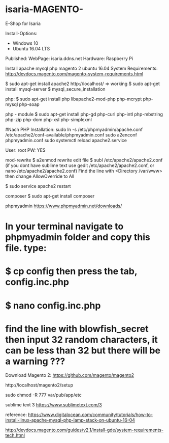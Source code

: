 # isaria-MAGENTO-
E-Shop for Isaria

Install-Options:
- Windows 10
- Ubuntu 16.04 LTS

Published:
WebPage: isaria.ddns.net
Hardware: Raspberry Pi


Install apache mysql php magento 2 ubuntu 16.04
System Requirements: http://devdocs.magento.com/magento-system-requirements.html
 
$ sudo apt-get install apache2
http://localhost/ => working
$ sudo apt-get install mysql-server
$ mysql_secure_installation
 
php:
$ sudo apt-get install php libapache2-mod-php php-mcrypt php-mysql php-soap
 
php - module
$ sudo apt-get install php-gd php-curl php-intl php-mbstring php-zip php-dom php-xsl php-simplexml

#Nach PHP Installation:
sudo ln -s /etc/phpmyadmin/apache.conf /etc/apache2/conf-available/phpmyadmin.conf
sudo a2enconf phpmyadmin.conf
sudo systemctl reload apache2.service

User: root
PW: YES

mod-rewrite
$ a2enmod rewrite
edit file
$ subl /etc/apache2/apache2.conf (if you dont have sublime text use gedit /etc/apache2/apache2.conf, or nano /etc/apache2/apache2.conf)
Find the line with <Directory /var/www> then change  AllowOverride to All
 
$ sudo service apache2 restart
 
composer
$ sudo apt-get install composer
 
 
phpmyadmin https://www.phpmyadmin.net/downloads/
 
# In your terminal navigate to phpmyadmin folder and copy this file. type:
# $ cp config then press the tab, config.inc.php
# $ nano config.inc.php
# find the line with blowfish_secret then input 32 random characters, it can be less than 32 but there will be a warning ???
 
Download Magento 2: https://github.com/magento/magento2
 
http://localhost/magento2/setup
 
sudo chmod -R 777 var/pub/app/etc
 
sublime text 3
https://www.sublimetext.com/3
 
reference:
https://www.digitalocean.com/community/tutorials/how-to-install-linux-apache-mysql-php-lamp-stack-on-ubuntu-16-04
 
 
http://devdocs.magento.com/guides/v2.1/install-gde/system-requirements-tech.html
